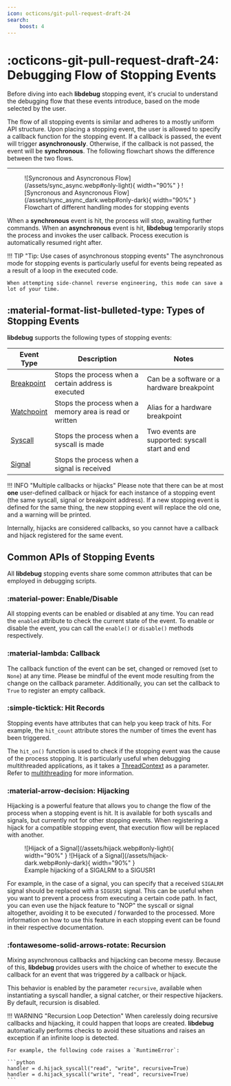 ```yaml
---
icon: octicons/git-pull-request-draft-24
search:
    boost: 4
---
```

# :octicons-git-pull-request-draft-24: Debugging Flow of Stopping Events
Before diving into each **libdebug** stopping event, it's crucial to understand the debugging flow that these events introduce, based on the mode selected by the user.

The flow of all stopping events is similar and adheres to a mostly uniform API structure. Upon placing a stopping event, the user is allowed to specify a callback function for the stopping event. If a callback is passed, the event will trigger **asynchronously**. Otherwise, if the callback is not passed, the event will be **synchronous**. The following flowchart shows the difference between the two flows.

---

<figure markdown="span">
  ![Syncronous and Asyncronous Flow](/assets/sync_async.webp#only-light){ width="90%" }
  ![Syncronous and Asyncronous Flow](/assets/sync_async_dark.webp#only-dark){ width="90%" }
  <figcaption>Flowchart of different handling modes for stopping events</figcaption>
</figure>

When a **synchronous** event is hit, the process will stop, awaiting further commands. When an **asynchronous** event is hit, **libdebug** temporarily stops the process and invokes the user callback. Process execution is automatically resumed right after.

!!! TIP "Tip: Use cases of asynchronous stopping events"
    The asynchronous mode for stopping events is particularly useful for events being repeated as a result of a loop in the executed code.

    When attempting side-channel reverse engineering, this mode can save a lot of your time.

## :material-format-list-bulleted-type: Types of Stopping Events

**libdebug** supports the following types of stopping events:

| Event Type | Description                          | Notes                                |
|------------|--------------------------------------|--------------------------------------|
| [Breakpoint](../breakpoints) | Stops the process when a certain address is executed | Can be a software or a hardware breakpoint    |
| [Watchpoint](../watchpoints) | Stops the process when a memory area is read or written | Alias for a hardware breakpoint |
| [Syscall](../syscalls)    | Stops the process when a syscall is made | Two events are supported: syscall start and end |
| [Signal](../signals)     | Stops the process when a signal is received |  |

!!! INFO "Multiple callbacks or hijacks"
  Please note that there can be at most **one** user-defined callback or hijack for each instance of a stopping event (the same syscall, signal or breakpoint address). If a new stopping event is defined for the same thing, the new stopping event will replace the old one, and a warning will be printed.

  Internally, hijacks are considered callbacks, so you cannot have a callback and hijack registered for the same event.

## Common APIs of Stopping Events
All **libdebug** stopping events share some common attributes that can be employed in debugging scripts.

### :material-power: Enable/Disable
All stopping events can be enabled or disabled at any time. You can read the `enabled` attribute to check the current state of the event. To enable or disable the event, you can call the `enable()` or `disable()` methods respectively.

### :material-lambda: Callback
The callback function of the event can be set, changed or removed (set to `None`) at any time. Please be mindful of the event mode resulting from the change on the callback parameter. Additionally, you can set the callback to `True` to register an empty callback.

### :simple-ticktick: Hit Records
Stopping events have attributes that can help you keep track of hits. For example, the `hit_count` attribute stores the number of times the event has been triggered.

The `hit_on()` function is used to check if the stopping event was the cause of the process stopping. It is particularly useful when debugging multithreaded applications, as it takes a [ThreadContext](../../from_pydoc/generated/state/thread_context) as a parameter. Refer to [multithreading](../../multithreading/multithreading) for more information.

### :material-arrow-decision: Hijacking
Hijacking is a powerful feature that allows you to change the flow of the process when a stopping event is hit. It is available for both syscalls and signals, but currently not for other stopping events. When registering a hijack for a compatible stopping event, that execution flow will be replaced with another.

<figure markdown="span">
  ![Hijack of a Signal](/assets/hijack.webp#only-light){ width="90%" }
  ![Hijack of a Signal](/assets/hijack-dark.webp#only-dark){ width="90%" }
  <figcaption>Example hijacking of a SIGALRM to a SIGUSR1</figcaption>
</figure>

For example, in the case of a signal, you can specify that a received `SIGALRM` signal should be replaced with a `SIGUSR1` signal. This can be useful when you want to prevent a process from executing a certain code path. In fact, you can even use the hijack feature to "NOP" the syscall or signal altogether, avoiding it to be executed / forwarded to the processed. More information on how to use this feature in each stopping event can be found in their respective documentation.


### :fontawesome-solid-arrows-rotate: Recursion
Mixing asynchronous callbacks and hijacking can become messy. Because of this, **libdebug** provides users with the choice of whether to execute the callback for an event that was triggered *by* a callback or hijack.

This behavior is enabled by the parameter `recursive`, available when instantiating a syscall handler, a signal catcher, or their respective hijackers. By default, recursion is disabled.

!!! WARNING "Recursion Loop Detection"
    When carelessly doing recursive callbacks and hijacking, it could happen that loops are created. **libdebug** automatically performs checks to avoid these situations and raises an exception if an infinite loop is detected.

    For example, the following code raises a `RuntimeError`:

    ```python
    handler = d.hijack_syscall("read", "write", recursive=True)
    handler = d.hijack_syscall("write", "read", recursive=True)
    ```
